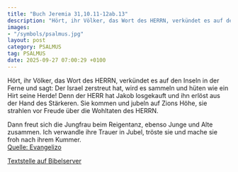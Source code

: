 ```yaml
---
title: "Buch Jeremia 31,10.11-12ab.13"
description: "Hört, ihr Völker, das Wort des HERRN, verkündet es auf den Inseln in der Ferne und sagt: Der Israel zerstreut hat, wird es sammeln und hüten wie ein Hirt seine Herde! Denn der HERR hat Jakob losgekauft und ihn erlöst aus der Hand des Stärkeren. Sie kommen und jubeln auf Zions Höh...."
images:
- "/symbols/psalmus.jpg"
layout: post
category: PSALMUS
tag: PSALMUS
date: 2025-09-27 07:00:29 +0100
---
```

Hört, ihr Völker, das Wort des HERRN, verkündet es auf den Inseln in der Ferne und sagt: Der Israel zerstreut hat, wird es sammeln und hüten wie ein Hirt seine Herde!
Denn der HERR hat Jakob losgekauft und ihn erlöst aus der Hand des Stärkeren.
Sie kommen und jubeln auf Zions Höhe,
sie strahlen vor Freude über die Wohltaten des HERRN.<!--more-->

Dann freut sich die Jungfrau beim Reigentanz, ebenso Junge und Alte zusammen. Ich verwandle ihre Trauer in Jubel, tröste sie und mache sie froh nach ihrem Kummer.<br>
[Quelle: Evangelizo](https://evangeliumtagfuertag.org/DE/gospel)

[Textstelle auf Bibelserver](https://www.bibleserver.com/EU/ps31,10.11-12ab.13)
